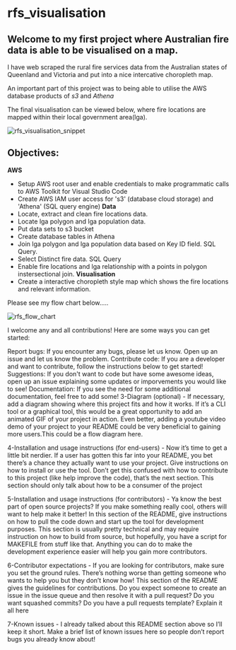 # rfs_visualisation 

## Welcome to my first project where Australian fire data is able to be visualised on a map.


I have web scraped the rural fire services data from the Australian states of Queenland and Victoria and put into a nice intercative choropleth map.

An important part of this project was to being able to utilise the AWS database products of *s3* and *Athena*  

The final visualisation can be viewed below, where fire locations are mapped within their local government area(lga).

![rfs_visualisation_snippet](https://user-images.githubusercontent.com/114447057/222837496-b0cec4e0-79dd-4a50-9dd1-7a24e54bd973.png)

## Objectives: 
**AWS**
- Setup AWS root user and enable credentials to make programmatic calls to AWS Toolkit for Visual Studio Code
- Create AWS IAM user access for 's3' (database cloud storage) and 'Athena' (SQL query engine)
**Data**
- Locate, extract and clean fire locations data.
- Locate lga polygon and lga population data. 
- Put data sets to s3 bucket
- Create database tables in Athena
- Join lga polygon and lga population data based on Key ID field. SQL Query.
- Select Distinct fire data. SQL Query
- Enable fire locations and lga relationship with a points in polygon instersectional join.
**Visualisation**
- Create a interactive choropleth style map which shows the fire locations and relevant information. 

Please see my flow chart below.....

![rfs_flow_chart](https://user-images.githubusercontent.com/114447057/222857356-ff78d288-cf83-4c15-812e-165545e29f16.png)

I welcome any and all contributions! Here are some ways you can get started:

Report bugs: If you encounter any bugs, please let us know. Open up an issue and let us know the problem.
Contribute code: If you are a developer and want to contribute, follow the instructions below to get started!
Suggestions: If you don't want to code but have some awesome ideas, open up an issue explaining some updates or imporvements you would like to see!
Documentation: If you see the need for some additional documentation, feel free to add some!
3-Diagram (optional) - If necessary, add a diagram showing where this project fits and how it works. If it’s a CLI tool or a graphical tool, this would be a great opportunity to add an animated GIF of your project in action. Even better, adding a youtube video demo of your project to your README could be very beneficial to gaining more users.This could be a flow diagram here.

4-Installation and usage instructions (for end-users) - Now it’s time to get a little bit nerdier. If a user has gotten this far into your README, you bet there’s a chance they actually want to use your project. Give instructions on how to install or use the tool. Don’t get this confused with how to contribute to this project (like help improve the code), that’s the next section. This section should only talk about how to be a consumer of the project

5-Installation and usage instructions (for contributors) - Ya know the best part of open source projects? If you make something really cool, others will want to help make it better! In this section of the README, give instructions on how to pull the code down and start up the tool for development purposes. This section is usually pretty technical and may require instruction on how to build from source, but hopefully, you have a script for MAKEFILE from stuff like that. Anything you can do to make the development experience easier will help you gain more contributors.

6-Contributor expectations - If you are looking for contributors, make sure you set the ground rules. There’s nothing worse than getting someone who wants to help you but they don’t know how! This section of the README gives the guidelines for contributions. Do you expect someone to create an issue in the issue queue and then resolve it with a pull request? Do you want squashed commits? Do you have a pull requests template? Explain it all here

7-Known issues - I already talked about this README section above so I’ll keep it short. Make a brief list of known issues here so people don’t report bugs you already know about!



